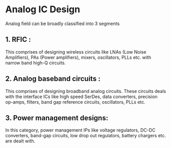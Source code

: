 # Analog IC Design

Analog field can be broadly classified into 3 segments

## 1. RFIC : 
This comprises of designing wireless circuits like LNAs (Low Noise Amplifiers), PAs (Power amplifiers), mixers, oscillators, PLLs etc. with narrow band high-Q circuits.
## 2. Analog baseband circuits :
This comprises of designing  broadband analog circuits. These circuits deals with the interface ICs like high speed SerDes, data converters, precision op-amps, filters, band gap reference circuits, oscillators, PLLs etc.
## 3. Power management designs: 
In this category, power management IPs like voltage regulators, DC-DC converters, band-gap circuits, low drop out regulators, battery chargers etc. are dealt with.
